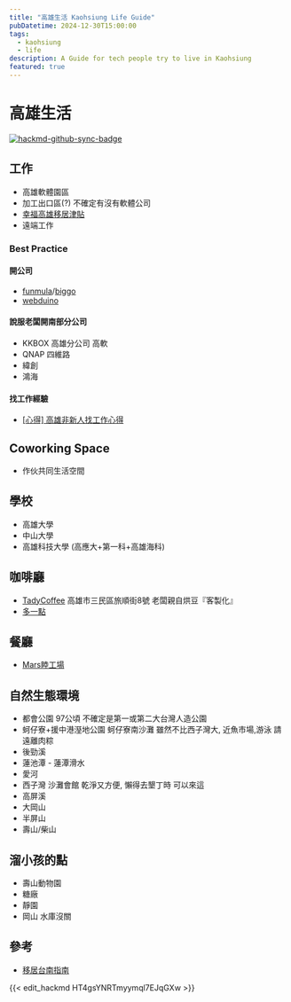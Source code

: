 ```yaml
---
title: "高雄生活 Kaohsiung Life Guide"
pubDatetime: 2024-12-30T15:00:00
tags:
  - kaohsiung
  - life
description: A Guide for tech people try to live in Kaohsiung
featured: true
---
```



# 高雄生活

[![hackmd-github-sync-badge](https://hackmd.io/lio04o0jQNa267vYCoga2g/badge)](https://hackmd.io/lio04o0jQNa267vYCoga2g)


## 工作
- 高雄軟體園區
- 加工出口區(?) 不確定有沒有軟體公司
- [幸福高雄移居津貼](http://labor.kcg.gov.tw/LaborBenefit/Welfare/welfare02.htm)
- 遠端工作

### Best Practice

#### 開公司
 - [funmula](http://funmula.com/)/[biggo](http://biggo.com.tw)
 - [webduino](https://webduino.io/)

#### 說服老闆開南部分公司
 - KKBOX 高雄分公司 高軟
 - QNAP 四維路
 - 緯創
 - 鴻海

#### 找工作經驗
 - [[心得] 高雄非新人找工作心得](
https://moptt.tw/p/Soft_Job.M.1529562011.A.0AA)

## Coworking Space
- 作伙共同生活空間

## 學校
- 高雄大學
- 中山大學
- 高雄科技大學 (高應大+第一科+高雄海科)

## 咖啡廳
- [TadyCoffee](https://www.facebook.com/search/top/?q=tady%20coffee%20%E6%B3%B0%E8%BF%AA%E7%B2%BE%E5%93%81%E5%92%96%E5%95%A1) 高雄市三民區旅順街8號 老闆親自烘豆『客製化』
- [多一點](https://www.google.com.tw/search?q=%E5%A4%9A%E3%84%A7%E9%BB%9E%E5%92%96%E5%95%A1&oq=%E5%A4%9A%E3%84%A7&aqs=chrome.2.69i57j0l5.10945j0j8&sourceid=chrome&ie=UTF-8)

## 餐廳
- [Mars睦工場](https://rainieis.tw/mars-cube/)

## 自然生態環境
- 都會公園 97公頃 不確定是第一或第二大台灣人造公園
- 蚵仔寮+援中港溼地公園 蚵仔寮南沙灘 雖然不比西子灣大, 近魚市場,游泳 請遠離肉粽 
- 後勁溪
- 蓮池潭 - 蓮潭滑水
- 愛河
- 西子灣 沙灘會館 乾淨又方便, 懶得去墾丁時 可以來這
- 高屏溪
- 大岡山
- 半屏山
- 壽山/柴山

## 溜小孩的點
- 壽山動物園
- 糖廠
- 靜園
- 岡山 水庫沒關

## 參考

- [移居台南指南](https://g0v.hackpad.tw/ep/pad/static/Dq4fzKb2aPq)

{{< edit_hackmd HT4gsYNRTmyymql7EJqGXw >}}

